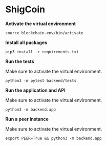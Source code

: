 # ShigCoin


**Activate the virtual environment**

```
source blockchain-env/bin/activate
```


**Install all packages**
```
pip3 install -r requirements.txt
```

**Run the tests**

Make sure to activate the virtual environment.
```
python3 -m pytest backend/tests
```

**Run the application and API**

Make sure to activate the virtual environment.
```
python3 -m backend.app
```

**Run a peer instance**

Make sure to activate the virtual environment.
```
export PEER=True && python3 -m backend.app
```